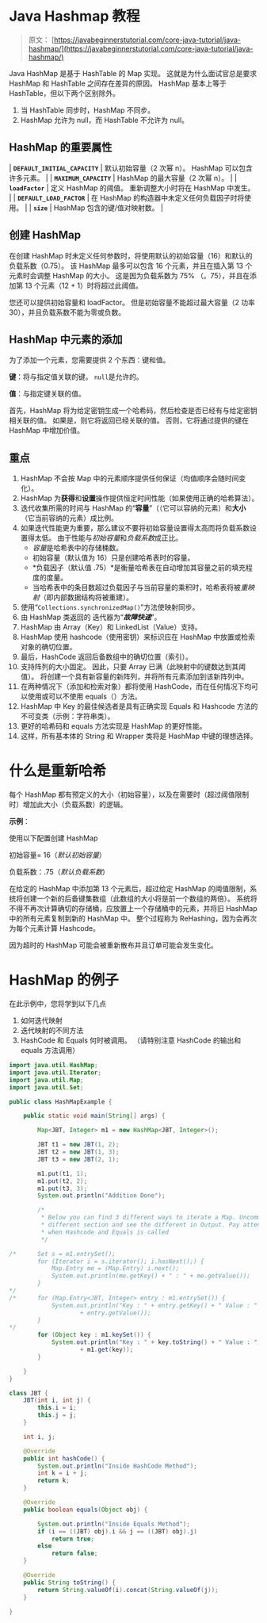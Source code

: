 # Java Hashmap 教程

> 原文： [https://javabeginnerstutorial.com/core-java-tutorial/java-hashmap/](https://javabeginnerstutorial.com/core-java-tutorial/java-hashmap/)

Java HashMap 是基于 HashTable 的 Map 实现。 这就是为什么面试官总是要求 HashMap 和 HashTable 之间存在差异的原因。 HashMap 基本上等于 HashTable，但以下两个区别除外。

1.  当 HashTable 同步时，HashMap 不同步。
2.  HashMap 允许为 null，而 HashTable 不允许为 null。

## HashMap 的重要属性

| **`DEFAULT_INITIAL_CAPACITY`** | 默认初始容量（2 次幂 n）。 HashMap 可以包含许多元素。 |
| **`MAXIMUM_CAPACITY`** | HashMap 的最大容量（2 次幂 n）。 |
| **`loadFactor`** | 定义 HashMap 的阈值。 重新调整大小时将在 HashMap 中发生。 |
| **`DEFAULT_LOAD_FACTOR`** | 在 HashMap 的构造器中未定义任何负载因子时将使用。 |
| **`size`**  | HashMap 包含的键/值对映射数。 |

## 创建 HashMap

在创建 HashMap 时未定义任何参数时，将使用默认的初始容量（16）和默认的负载系数（0.75）。 该 HashMap 最多可以包含 16 个元素，并且在插入第 13 个元素时会调整 HashMap 的大小。 这是因为负载系数为 75% （。75），并且在添加第 13 个元素（12 + 1）时将超过此阈值。

您还可以提供初始容量和 loadFactor。 但是初始容量不能超过最大容量（2 功率 30），并且负载系数不能为零或负数。

## HashMap 中元素的添加

为了添加一个元素，您需要提供 2 个东西：键和值。

**键**：将与指定值关联的键。 `null`是允许的。

**值**：与指定键关联的值。

首先，HashMap 将为给定密钥生成一个哈希码，然后检查是否已经有与给定密钥相关联的值。 如果是，则它将返回已经关联的值。 否则，它将通过提供的键在 HashMap 中增加价值。

## 重点

1.  HashMap 不会按 Map 中的元素顺序提供任何保证（均值顺序会随时间变化）。
2.  HashMap 为**获得**和**设置**操作提供恒定时间性能（如果使用正确的哈希算法）。
3.  迭代收集所需的时间与 HashMap 的“**容量**”（（它可以容纳的元素）和**大小**（它当前容纳的元素）成比例。
4.  如果迭代性能更为重要，那么建议不要将初始容量设置得太高而将负载系数设置得太低。 由于性能与*初始容量*和*负载系数*成正比。
    *   *容量*是哈希表中的存储桶数。
    *   初始容量（默认值为 16）只是创​​建哈希表时的容量。
    *   *负载因子（默认值 .75）*是衡量哈希表在自动增加其容量之前的填充程度的度量。
    *   当哈希表中的条目数超过负载因子与当前容量的乘积时，哈希表将被*重映射*（即内部数据结构将被重建）。
5.  使用“`Collections.synchronizedMap()`”方法使映射同步。
6.  由 HashMap 类返回的  迭代器为“***故障快速***”。
7.  HashMap 由 Array（Key）和 LinkedList（Value）支持。
8.  HashMap 使用 hashcode（使用密钥）来标识应在 HashMap 中放置或检索对象的确切位置。
9.  最后，HashCode 返回后备数组中的确切位置（索引）。
10.  支持阵列的大小固定。 因此，只要 Array 已满（此映射中的键数达到其阈值）。 将创建一个具有新容量的新阵列，并将所有元素添加到该新阵列中。
11.  在两种情况下（添加和检索对象）都将使用 HashCode，而在任何情况下均可以使用或可以不使用 equals（）方法。
12.  HashMap 中 Key 的最佳候选者是具有正确实现 Equals 和 Hashcode 方法的不可变类（示例：字符串类）。
13.  更好的哈希码和 equals 方法实现是 HashMap 的更好性能。
14.  这样，所有基本体的 String 和 Wrapper 类将是 HashMap 中键的理想选择。

# 什么是重新哈希

每个 HashMap 都有预定义的大小（初始容量），以及在需要时（超过阈值限制时）增加此大小（负载系数）的逻辑。

**示例**：

使用以下配置创建 HashMap

初始容量= 16（*默认初始容量*）

负载系数：.75（*默认负载系数*）

在给定的 HashMap 中添加第 13 个元素后，超过给定 HashMap 的阈值限制，系统将创建一个新的后备键集数组（此数组的大小将是前一个数组的两倍）。 系统将不得不再次计算确切的存储桶，应放置上一个存储桶中的元素，并将旧 HashMap 中的所有元素复制到新的 HashMap 中。 整个过程称为 ReHashing，因为会再次为每个元素计算 Hashcode。

因为超时的 HashMap 可能会被重新散布并且订单可能会发生变化。

# HashMap 的例子

在此示例中，您将学到以下几点

1.  如何迭代映射
2.  迭代映射的不同方法
3.  HashCode 和 Equals 何时被调用。 （请特别注意 HashCode 的输出和 equals 方法调用）

```java
import java.util.HashMap;
import java.util.Iterator;
import java.util.Map;
import java.util.Set;

public class HashMapExample {

	public static void main(String[] args) {

		Map<JBT, Integer> m1 = new HashMap<JBT, Integer>();

		JBT t1 = new JBT(1, 2);
		JBT t2 = new JBT(1, 3);
		JBT t3 = new JBT(2, 1);

		m1.put(t1, 1);
		m1.put(t2, 2);
		m1.put(t3, 3);
		System.out.println("Addition Done");

		/*
		 * Below you can find 3 different ways to iterate a Map. Uncomment
		 * different section and see the different in Output. Pay attention to
		 * when Hashcode and Equals is called
		 */

/*		Set s = m1.entrySet();
		for (Iterator i = s.iterator(); i.hasNext();) {
			Map.Entry me = (Map.Entry) i.next();
			System.out.println(me.getKey() + " : " + me.getValue());
		}
*/
/*		for (Map.Entry<JBT, Integer> entry : m1.entrySet()) {
			System.out.println("Key : " + entry.getKey() + " Value : "
					+ entry.getValue());
		}
*/
		for (Object key : m1.keySet()) {
			System.out.println("Key : " + key.toString() + " Value : "
					+ m1.get(key));
		}

	}
}

class JBT {
	JBT(int i, int j) {
		this.i = i;
		this.j = j;
	}

	int i, j;

	@Override
	public int hashCode() {
		System.out.println("Inside HashCode Method");
		int k = i + j;
		return k;
	}

	@Override
	public boolean equals(Object obj) {

		System.out.println("Inside Equals Method");
		if (i == ((JBT) obj).i && j == ((JBT) obj).j)
			return true;
		else
			return false;
	}

	@Override
	public String toString() {
		return String.valueOf(i).concat(String.valueOf(j));
	}

} 
```

